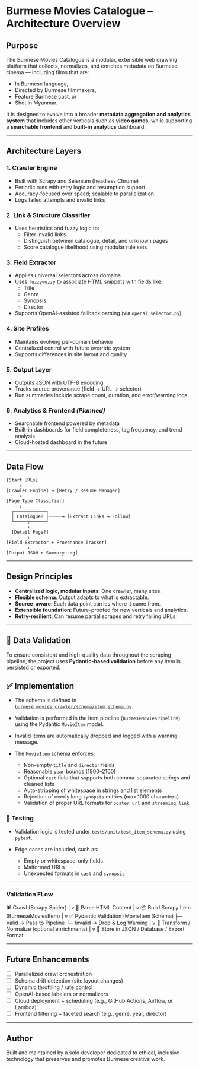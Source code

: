 # Burmese Movies Catalogue – Architecture Overview

## Purpose

The Burmese Movies Catalogue is a modular, extensible web crawling platform that collects, normalizes, and enriches metadata on Burmese cinema — including films that are:
- In Burmese language,
- Directed by Burmese filmmakers,
- Feature Burmese cast, or
- Shot in Myanmar.

It is designed to evolve into a broader **metadata aggregation and analytics system** that includes other verticals such as **video games**, while supporting a **searchable frontend** and **built-in analytics** dashboard.

---

## Architecture Layers

### 1. **Crawler Engine**
- Built with Scrapy and Selenium (headless Chrome)
- Periodic runs with retry logic and resumption support
- Accuracy-focused over speed; scalable to parallelization
- Logs failed attempts and invalid links

### 2. **Link & Structure Classifier**
- Uses heuristics and fuzzy logic to:
  - Filter invalid links
  - Distinguish between catalogue, detail, and unknown pages
  - Score catalogue likelihood using modular rule sets

### 3. **Field Extractor**
- Applies universal selectors across domains
- Uses `fuzzywuzzy` to associate HTML snippets with fields like:
  - Title
  - Genre
  - Synopsis
  - Director
- Supports OpenAI-assisted fallback parsing (via `openai_selector.py`)

### 4. **Site Profiles**
- Maintains evolving per-domain behavior
- Centralized control with future override system
- Supports differences in site layout and quality

### 5. **Output Layer**
- Outputs JSON with UTF-8 encoding
- Tracks source provenance (field → URL → selector)
- Run summaries include scrape count, duration, and error/warning logs

### 6. **Analytics & Frontend** *(Planned)*
- Searchable frontend powered by metadata
- Built-in dashboards for field completeness, tag frequency, and trend analysis
- Cloud-hosted dashboard in the future

---

## Data Flow

```text
[Start URLs]
     ↓
[Crawler Engine] → [Retry / Resume Manager]
     ↓
[Page Type Classifier]
     ↓
  ┌────────────┐
  │ Catalogue? │─────→ [Extract Links → Follow]
  └─────┬──────┘
        ↓
  [Detail Page?]
        ↓
[Field Extractor + Provenance Tracker]
        ↓
[Output JSON + Summary Log]
````

---

## Design Principles

* **Centralized logic, modular inputs**: One crawler, many sites.
* **Flexible schema**: Output adapts to what is extractable.
* **Source-aware**: Each data point carries where it came from.
* **Extensible foundation**: Future-proofed for new verticals and analytics.
* **Retry-resilient**: Can resume partial scrapes and retry failing URLs.

---

## 📐 Data Validation

To ensure consistent and high-quality data throughout the scraping pipeline, the project uses **Pydantic-based validation** before any item is persisted or exported.

## ✅ Implementation

* The schema is defined in [`burmese_movies_crawler/schema/item_schema.py`](../burmese_movies_crawler/schema/item_schema.py).
* Validation is performed in the item pipeline (`BurmeseMoviesPipeline`) using the Pydantic `MovieItem` model.
* Invalid items are automatically dropped and logged with a warning message.
* The `MovieItem` schema enforces:

  * Non-empty `title` and `director` fields
  * Reasonable `year` bounds (1900–2100)
  * Optional `cast` field that supports both comma-separated strings and cleaned lists
  * Auto-stripping of whitespace in strings and list elements
  * Rejection of overly long `synopsis` entries (max 1000 characters)
  * Validation of proper URL formats for `poster_url` and `streaming_link`

### 🧪 Testing

* Validation logic is tested under `tests/unit/test_item_schema.py` using `pytest`.
* Edge cases are included, such as:

  * Empty or whitespace-only fields
  * Malformed URLs
  * Unexpected formats in `cast` and `synopsis`

---

### Validation FLow


🕷️  Crawl (Scrapy Spider)
      |
      v
🧱  Parse HTML Content
      |
      v
📦  Build Scrapy Item (BurmeseMoviesItem)
      |
      v
✅  Pydantic Validation (MovieItem Schema)
    ├─ Valid → Pass to Pipeline
    └─ Invalid → Drop & Log Warning
      |
      v
🧹  Transform / Normalize (optional enrichments)
      |
      v
📝  Store in JSON / Database / Export Format


---

## Future Enhancements

* [ ] Parallelized crawl orchestration
* [ ] Schema drift detection (site layout changes)
* [ ] Dynamic throttling / rate control
* [ ] OpenAI-based labelers or normalizers
* [ ] Cloud deployment + scheduling (e.g., GitHub Actions, Airflow, or Lambda)
* [ ] Frontend filtering + faceted search (e.g., genre, year, director)

---

## Author

Built and maintained by a solo developer dedicated to ethical, inclusive technology that preserves and promotes Burmese creative work.
